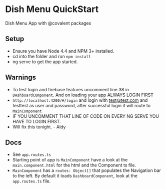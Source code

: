 # Dish Menu QuickStart

Dish Menu App with @covalent packages

## Setup

* Ensure you have Node 4.4 and NPM 3+ installed.
* cd into the folder and run `npm install`
* ng serve to get the app started.

## Warnings

* To test login and firebase features uncomment line 38 in `DAshboardCOmponent`. And on loading your app ALWAYS LOGIN FIRST  
* `http://localhost:4200/#/login` and login with test@test.com and testtest as user and password, after successful login it will route to `MainComponent`
* IF YOU UNCOMMENT THAT LINE OF CODE ON EVERY NG SERVE YOU HAVE TO LOGIN FIRST. 
* Will fix this tonight. - Aldy


## Docs

* See `app.routes.ts`
* Starting point of app is `MainComponent` have a look at the `main.component.html` for the html and the Component ts file.
* `MainComponent` has a `routes: Object[]` that populates the Navigation bar to the left. By default it loads `DashboardComponent`, look at the `app.routes.ts` file.

